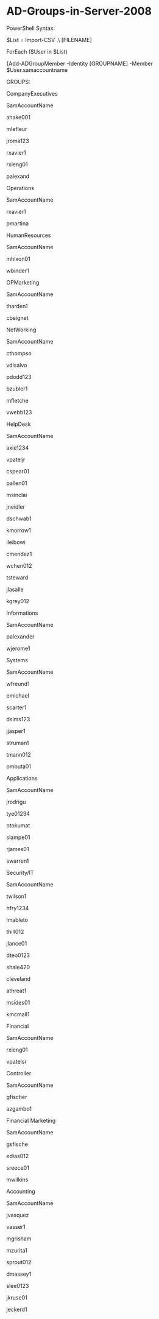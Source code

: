 # AD-Groups-in-Server-2008
PowerShell Syntax:

$List = Import-CSV .\ [FILENAME]

ForEach ($User in $List)

{Add-ADGroupMember -Identity [GROUPNAME] -Member $User.samaccountname


GROUPS:


CompanyExecutives

SamAccountName

ahake001

mlefleur

jroma123

rxavier1

rxieng01

palexand


Operations

SamAccountName

rxavier1

pmartina


HumanResources

SamAccountName

mhixon01

wbinder1


OPMarketing

SamAccountName

tharden1

cbeignet


NetWorking

SamAccountName

cthompso

vdisalvo

pdodd123

bzubler1

mfletche

vwebb123


HelpDesk

SamAccountName

axie1234

vpateljr

cspear01

pallen01

msinclai

jneidler

dschwab1

kmorrow1

lleibowi

cmendez1

wchen012

tsteward

jlasalle

kgrey012


Informations

SamAccountName

palexander

wjerome1


Systems

SamAccountName

wfreund1

emichael

scarter1

dsims123

jjasper1

struman1

tmann012

ombuta01


Applications

SamAccountName

jrodrigu

tye01234

otokumat

slampe01

rjames01

swarren1


Security/IT

SamAccountName

twilson1

hfry1234

lmableto

thill012

jlance01

dteo0123

shale420

cleveland

athreat1

msides01

kmcmall1


Financial

SamAccountName

rxieng01

vpatelsr


Controller

SamAccountName

gfischer

azgambo1


Financial Marketing

SamAccountName

gsfische

edias012

sreece01

mwilkins


Accounting

SamAccountName

jvasquez

vasser1

mgrisham

mzurita1

sprout012

dmassey1

slee0123

jkruse01

jeckerd1
